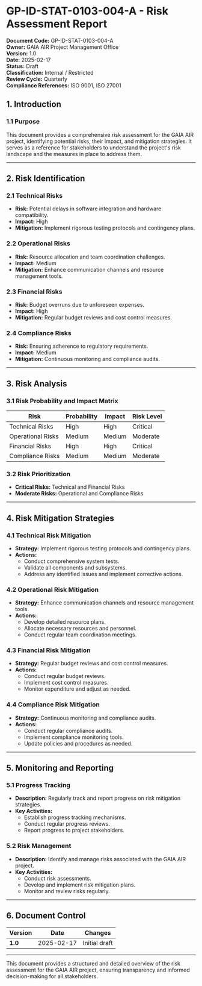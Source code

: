 # GP-ID-STAT-0103-004-A - Risk Assessment Report

**Document Code:** GP-ID-STAT-0103-004-A  
**Owner:** GAIA AIR Project Management Office  
**Version:** 1.0  
**Date:** 2025-02-17  
**Status:** Draft  
**Classification:** Internal / Restricted  
**Review Cycle:** Quarterly  
**Compliance References:** ISO 9001, ISO 27001  

## 1. Introduction

### 1.1 Purpose
This document provides a comprehensive risk assessment for the GAIA AIR project, identifying potential risks, their impact, and mitigation strategies. It serves as a reference for stakeholders to understand the project's risk landscape and the measures in place to address them.

---

## 2. Risk Identification

### 2.1 Technical Risks
- **Risk:** Potential delays in software integration and hardware compatibility.
- **Impact:** High
- **Mitigation:** Implement rigorous testing protocols and contingency plans.

### 2.2 Operational Risks
- **Risk:** Resource allocation and team coordination challenges.
- **Impact:** Medium
- **Mitigation:** Enhance communication channels and resource management tools.

### 2.3 Financial Risks
- **Risk:** Budget overruns due to unforeseen expenses.
- **Impact:** High
- **Mitigation:** Regular budget reviews and cost control measures.

### 2.4 Compliance Risks
- **Risk:** Ensuring adherence to regulatory requirements.
- **Impact:** Medium
- **Mitigation:** Continuous monitoring and compliance audits.

---

## 3. Risk Analysis

### 3.1 Risk Probability and Impact Matrix
| **Risk** | **Probability** | **Impact** | **Risk Level** |
|----------|-----------------|------------|----------------|
| Technical Risks | High | High | Critical |
| Operational Risks | Medium | Medium | Moderate |
| Financial Risks | High | High | Critical |
| Compliance Risks | Medium | Medium | Moderate |

### 3.2 Risk Prioritization
- **Critical Risks:** Technical and Financial Risks
- **Moderate Risks:** Operational and Compliance Risks

---

## 4. Risk Mitigation Strategies

### 4.1 Technical Risk Mitigation
- **Strategy:** Implement rigorous testing protocols and contingency plans.
- **Actions:**
  - Conduct comprehensive system tests.
  - Validate all components and subsystems.
  - Address any identified issues and implement corrective actions.

### 4.2 Operational Risk Mitigation
- **Strategy:** Enhance communication channels and resource management tools.
- **Actions:**
  - Develop detailed resource plans.
  - Allocate necessary resources and personnel.
  - Conduct regular team coordination meetings.

### 4.3 Financial Risk Mitigation
- **Strategy:** Regular budget reviews and cost control measures.
- **Actions:**
  - Conduct regular budget reviews.
  - Implement cost control measures.
  - Monitor expenditure and adjust as needed.

### 4.4 Compliance Risk Mitigation
- **Strategy:** Continuous monitoring and compliance audits.
- **Actions:**
  - Conduct regular compliance audits.
  - Implement compliance monitoring tools.
  - Update policies and procedures as needed.

---

## 5. Monitoring and Reporting

### 5.1 Progress Tracking
- **Description:** Regularly track and report progress on risk mitigation strategies.
- **Key Activities:**
  - Establish progress tracking mechanisms.
  - Conduct regular progress reviews.
  - Report progress to project stakeholders.

### 5.2 Risk Management
- **Description:** Identify and manage risks associated with the GAIA AIR project.
- **Key Activities:**
  - Conduct risk assessments.
  - Develop and implement risk mitigation plans.
  - Monitor and review risks regularly.

---

## 6. Document Control

| **Version** | **Date** | **Changes** |
|------------|---------|------------|
| **1.0**    | 2025-02-17 | Initial draft |

---

This document provides a structured and detailed overview of the risk assessment for the GAIA AIR project, ensuring transparency and informed decision-making for all stakeholders.
